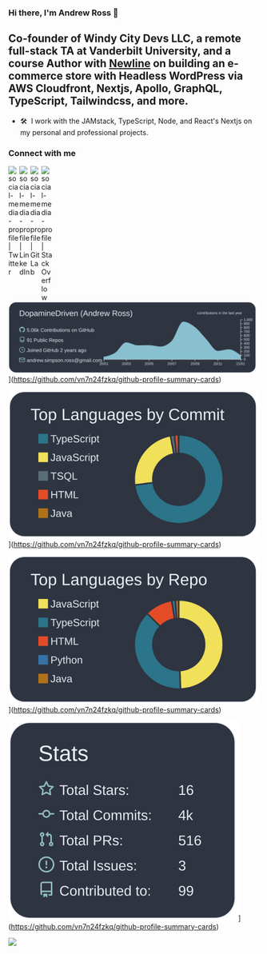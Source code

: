 ### Hi there, I'm Andrew Ross 👋

## Co-founder of Windy City Devs LLC, a remote full-stack TA at Vanderbilt University, and a course Author with [Newline](https://www.newline.co/) on building an e-commerce store with Headless WordPress via AWS Cloudfront, Nextjs, Apollo, GraphQL, TypeScript, Tailwindcss, and more.

- 🛠 &nbsp;I work with the JAMstack, TypeScript, Node, and React's Nextjs on my personal and professional projects.

### Connect with me

[<img align="left" alt="social-media-profile | Twitter" width="22px" src="https://cdn.jsdelivr.net/npm/simple-icons@v3/icons/twitter.svg" target="_blank" />](https://twitter.com/Dopamine_Driven)
[<img align="left" alt="social-media-profile | LinkedIn" width="22px" src="https://cdn.jsdelivr.net/npm/simple-icons@v3/icons/linkedin.svg" target="_blank" />](https://www.linkedin.com/in/asross)
[<img align="left" alt="social-media-profile | GitLab" width="22px" src="https://cdn.jsdelivr.net/npm/simple-icons@v3/icons/gitlab.svg" target="_blank" />](https://gitlab.com/DopamineDriven)
[<img align="left" alt="social-media-profile | Stack Overflow" width="22px" src="https://cdn.jsdelivr.net/npm/simple-icons@v3/icons/stackoverflow.svg" target="_blank" />](https://stackoverflow.com/users/13243520/andrew-ross)

![](https://raw.githubusercontent.com/DopamineDriven/DopamineDriven/main/profile-summary-card-output/nord_dark/0-profile-details.svg)](https://github.com/vn7n24fzkq/github-profile-summary-cards)

![](https://raw.githubusercontent.com/DopamineDriven/DopamineDriven/main/profile-summary-card-output/nord_dark/2-most-commit-language.svg)](https://github.com/vn7n24fzkq/github-profile-summary-cards)

![](https://raw.githubusercontent.com/DopamineDriven/DopamineDriven/main/profile-summary-card-output/nord_dark/1-repos-per-language.svg)](https://github.com/vn7n24fzkq/github-profile-summary-cards)

![](https://raw.githubusercontent.com/DopamineDriven/DopamineDriven/main/profile-summary-card-output/nord_dark/3-stats.svg)](https://github.com/vn7n24fzkq/github-profile-summary-cards)

![](https://github-readme-stats.vercel.app/api?username=dopaminedriven&show_icons=true&hide_border=true)
